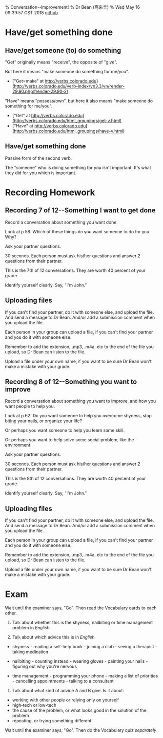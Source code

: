 % Conversation--Improvement!
% Dr Bean (高來圭)
% Wed May 16 09:39:57 CST 2018 [github](https://github.com/drbean/curriculum/tree/master/conversation)

# Have/get something done

## Have/get someone (to) do something

"Get" originally means "receive", the opposite of "give".

But here it means "make someone do something for me/you".

- ["Get=make" at http://verbs.colorado.edu](http://verbs.colorado.edu/verb-index/vn3.3/vn/render-29.90.php#render-29.90-2)


"Have" means "possess/own", but here it also means "make someone do something for me/you".

- ["Get" at http://verbs.colorado.edu](http://verbs.colorado.edu/html_groupings/get-v.html)
- ["Have" at http://verbs.colorado.edu](http://verbs.colorado.edu/html_groupings/have-v.html)

## Have/get something done

Passive form of the second verb.

The "someone" who is doing something for you isn't important. It's what they did for you which is important.


# Recording Homework

## Recording 7 of 12--Something I want to get done

Record a conversation about something you want done.

Look at p 58. Which of these things do you want someone to do for you. Why?

Ask your partner questions.

30 seconds. Each person must ask his/her questions and answer 2 questions from their partner.

This is the 7th of 12 conversations. They are worth 40 percent of your grade.

Identify yourself clearly. Say, "I'm John."

## Uploading files

If you can't find your partner, do it with someone else, and upload the file. And send a message to Dr Bean. And/or add a submission comment when you upload the file.

Each person in your group can upload a file, if you can't find your partner and you do it with someone else.

Remember to add the extension, .mp3, .m4a, etc to the end of the file you upload, so Dr Bean can listen to the file.

Upload a file under your own name, if you want to be sure Dr Bean won't make a mistake with your grade.

## Recording 8 of 12--Something you want to improve

Record a conversation about something you want to improve, and how you want people to help you.

Look at p 62. Do you want someone to help you overcome shyness, stop biting your nails, or organize your life?

Or perhaps you want someone to help you learn some skill.

Or perhaps you want to help solve some social problem, like the environment.

Ask your partner questions.

30 seconds. Each person must ask his/her questions and answer 2 questions from their partner.

This is the 8th of 12 conversations. They are worth 40 percent of your grade.

Identify yourself clearly. Say, "I'm John."

## Uploading files

If you can't find your partner, do it with someone else, and upload the file. And send a message to Dr Bean. And/or add a submission comment when you upload the file.

Each person in your group can upload a file, if you can't find your partner and you do it with someone else.

Remember to add the extension, .mp3, .m4a, etc to the end of the file you upload, so Dr Bean can listen to the file.

Upload a file under your own name, if you want to be sure Dr Bean won't make a mistake with your grade.

# Exam

Wait until the examiner says, "Go". Then read the Vocabulary cards to each other.

1. Talk about whether this is the shyness, nailbiting or time management problem in *English.*

1. Talk about which advice this is in *English.*

* shyness
            - reading a self-help book
            - joining a club
            - seeing a therapist
            - taking medication

* nailbiting
            - counting instead
            - wearing gloves
            - painting your nails
            - figuring out why you're nervous

* time management
            - programming your phone
            - making a list of priorities
            - cancelling appointments
            - talking to a consultant

1. Talk about what kind of advice A and B give. Is it about:

* working with other people or relying only on yourself
* high-tech or low-tech
* the cause of the problem, or what looks good in the solution of the problem
* repeating, or trying something different

Wait until the examiner says, "Go". Then do the Vocabulary quiz *separately*.
